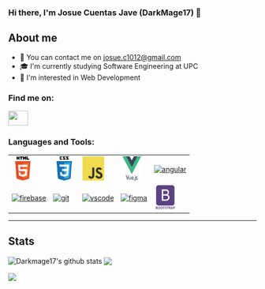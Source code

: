 ### Hi there, I'm Josue Cuentas Jave (DarkMage17) 👋

## About me

- 💬 You can contact me on josue.c1012@gmail.com
- 🎓 I'm currently studying Software Engineering at UPC
- 📄 I'm interested in Web Development

### Find me on:

<a href="https://www.linkedin.com/in/josue-cuentas-jave-2a375221b/" target="blank"><img align="center" src="https://raw.githubusercontent.com/rahuldkjain/github-profile-readme-generator/master/src/images/icons/Social/linked-in-alt.svg" height="30" width="40" /></a>

### Languages and Tools:

<p align="left">
<table>
  <tr>
    <td><a href="https://www.w3.org/html/" target="_blank" rel="noreferrer"> <img src="https://raw.githubusercontent.com/devicons/devicon/master/icons/html5/html5-original-wordmark.svg" alt="html5" width="45" height="50"/> </a></td>
    <td><a href="https://www.w3schools.com/css/" target="_blank" rel="noreferrer"> <img src="https://raw.githubusercontent.com/devicons/devicon/master/icons/css3/css3-original-wordmark.svg" alt="css3" width="45" height="50"/> </a></td>
    <td><a href="https://developer.mozilla.org/en-US/docs/Web/JavaScript" target="_blank" rel="noreferrer"> <img src="https://raw.githubusercontent.com/devicons/devicon/master/icons/javascript/javascript-original.svg" alt="javascript" width="45" height="50"/> </a></td>
    <td><a href="https://vuejs.org/" target="_blank" rel="noreferrer"> <img src="https://raw.githubusercontent.com/devicons/devicon/master/icons/vuejs/vuejs-original-wordmark.svg" alt="vuejs" width="45" height="50" /> </a></td>
    <td><a href="https://angular.io" target="_blank"><img src="https://seeklogo.com/images/A/angular-logo-B76B1CDE98-seeklogo.com.png" alt="angular" width="45" height="50" /></a></td>
  </tr>
  <tr>
    <td><a href="https://firebase.google.com/" target="_blank" rel="noreferrer"> <img src="https://www.vectorlogo.zone/logos/firebase/firebase-icon.svg" alt="firebase" width="45" height="50" /> </a></td>
    <td><a href="https://git-scm.com/" target="_blank" rel="noreferrer"> <img src="https://www.vectorlogo.zone/logos/git-scm/git-scm-icon.svg" alt="git" width="45" height="50" /> </a></td>
    <td><a href="https://code.visualstudio.com/" target="_blank" rel="noreferrer"> <img src="https://cdn.jsdelivr.net/gh/devicons/devicon/icons/vscode/vscode-original.svg" alt="vscode" width="45" height="50" /> </a></td>
    <td><a href="https://www.figma.com/" target="_blank" rel="noreferrer"> <img src="https://www.vectorlogo.zone/logos/figma/figma-icon.svg" alt="figma" width="45" height="50" /> </a></td>
    <td><a href="https://getbootstrap.com" target="_blank" rel="noreferrer"> <img src="https://raw.githubusercontent.com/devicons/devicon/master/icons/bootstrap/bootstrap-plain-wordmark.svg" alt="bootstrap" width="45" height="50" /> </a> </td>
  </tr>
</table>

  

---

## Stats
<img align="center" height=180 src="https://github-readme-stats.vercel.app/api?username=Darkmage17&count_private=true&show_icons=true&include_all_commits=true&hide_border=true" alt="Darkmage17's github stats"/>  <img align="center" height=180 src="https://github-readme-stats.vercel.app/api/top-langs/?username=Darkmage17&layout=compact&theme=swift&hide_border=true&hide=java"/>
<br>

<img align="center" src="https://github-readme-streak-stats.herokuapp.com/?user=Darkmage17"/>
